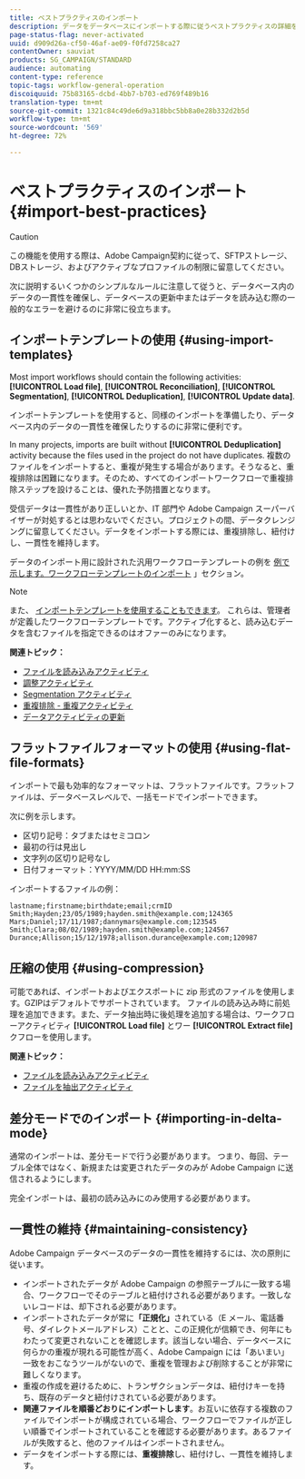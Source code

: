 ```yaml
---
title: ベストプラクティスのインポート
description: データをデータベースにインポートする際に従うベストプラクティスの詳細を説明します。
page-status-flag: never-activated
uuid: d909d26a-cf50-46af-ae09-f0fd7258ca27
contentOwner: sauviat
products: SG_CAMPAIGN/STANDARD
audience: automating
content-type: reference
topic-tags: workflow-general-operation
discoiquuid: 75b83165-dcbd-4bb7-b703-ed769f489b16
translation-type: tm+mt
source-git-commit: 1321c84c49de6d9a318bbc5bb8a0e28b332d2b5d
workflow-type: tm+mt
source-wordcount: '569'
ht-degree: 72%

---
```



# ベストプラクティスのインポート {#import-best-practices}

>[!CAUTION]
>
>この機能を使用する際は、Adobe Campaign契約に従って、SFTPストレージ、DBストレージ、およびアクティブなプロファイルの制限に留意してください。

次に説明するいくつかのシンプルなルールに注意して従うと、データベース内のデータの一貫性を確保し、データベースの更新中またはデータを読み込む際の一般的なエラーを避けるのに非常に役立ちます。

## インポートテンプレートの使用 {#using-import-templates}

Most import workflows should contain the following activities: **[!UICONTROL Load file]**, **[!UICONTROL Reconciliation]**, **[!UICONTROL Segmentation]**, **[!UICONTROL Deduplication]**, **[!UICONTROL Update data]**.

インポートテンプレートを使用すると、同様のインポートを準備したり、データベース内のデータの一貫性を確保したりするのに非常に便利です。

In many projects, imports are built without **[!UICONTROL Deduplication]** activity because the files used in the project do not have duplicates. 複数のファイルをインポートすると、重複が発生する場合があります。そうなると、重複排除は困難になります。そのため、すべてのインポートワークフローで重複排除ステップを設けることは、優れた予防措置となります。

受信データは一貫性があり正しいとか、IT 部門や Adobe Campaign スーパーバイザーが対処するとは思わないでください。プロジェクトの間、データクレンジングに留意してください。データをインポートする際には、重複排除し、紐付けし、一貫性を維持します。

データのインポート用に設計された汎用ワークフローテンプレートの例を [例で示します。ワークフローテンプレートのインポート](../../automating/using/creating-import-workflow-templates.md) 」セクション。

>[!NOTE]
>
>また、 [インポートテンプレートを使用することもできます](../../automating/using/importing-data-with-import-templates.md)。 これらは、管理者が定義したワークフローテンプレートです。アクティブ化すると、読み込むデータを含むファイルを指定できるのはオファーのみになります。

**関連トピック：**

* [ファイルを読み込みアクティビティ](../../automating/using/load-file.md)
* [調整アクティビティ](../../automating/using/reconciliation.md)
* [Segmentation アクティビティ](../../automating/using/segmentation.md)
* [重複排除 - 重複アクティビティ](../../automating/using/deduplication.md)
* [データアクティビティの更新](../../automating/using/update-data.md)

## フラットファイルフォーマットの使用 {#using-flat-file-formats}

インポートで最も効率的なフォーマットは、フラットファイルです。フラットファイルは、データベースレベルで、一括モードでインポートできます。

次に例を示します。

* 区切り記号：タブまたはセミコロン
* 最初の行は見出し
* 文字列の区切り記号なし
* 日付フォーマット：YYYY/MM/DD HH:mm:SS

インポートするファイルの例：

```
lastname;firstname;birthdate;email;crmID
Smith;Hayden;23/05/1989;hayden.smith@example.com;124365
Mars;Daniel;17/11/1987;dannymars@example.com;123545
Smith;Clara;08/02/1989;hayden.smith@example.com;124567
Durance;Allison;15/12/1978;allison.durance@example.com;120987
```

## 圧縮の使用 {#using-compression}

可能であれば、インポートおよびエクスポートに zip 形式のファイルを使用します。GZIPはデフォルトでサポートされています。 ファイルの読み込み時に前処理を追加できます。また、データ抽出時に後処理を追加する場合は、ワークフローアクティビティ **[!UICONTROL Load file]** とワー **[!UICONTROL Extract file]** クフローを使用します。

**関連トピック：**

* [ファイルを読み込みアクティビティ](../../automating/using/load-file.md)
* [ファイルを抽出アクティビティ](../../automating/using/extract-file.md)

## 差分モードでのインポート {#importing-in-delta-mode}

通常のインポートは、差分モードで行う必要があります。 つまり、毎回、テーブル全体ではなく、新規または変更されたデータのみが Adobe Campaign に送信されるようにします。

完全インポートは、最初の読み込みにのみ使用する必要があります。

## 一貫性の維持 {#maintaining-consistency}

Adobe Campaign データベースのデータの一貫性を維持するには、次の原則に従います。

* インポートされたデータが Adobe Campaign の参照テーブルに一致する場合、ワークフローでそのテーブルと紐付けされる必要があります。一致しないレコードは、却下される必要があります。
* インポートされたデータが常に&#x200B;**「正規化」**&#x200B;されている（E メール、電話番号、ダイレクトメールアドレス）ことと、この正規化が信頼でき、何年にもわたって変更されないことを確認します。該当しない場合、データベースに何らかの重複が現れる可能性が高く、Adobe Campaign には「あいまい」一致をおこなうツールがないので、重複を管理および削除することが非常に難しくなります。
* 重複の作成を避けるために、トランザクションデータは、紐付けキーを持ち、既存のデータと紐付けされている必要があります。
* **関連ファイルを順番どおりにインポートします**。お互いに依存する複数のファイルでインポートが構成されている場合、ワークフローでファイルが正しい順番でインポートされていることを確認する必要があります。あるファイルが失敗すると、他のファイルはインポートされません。
* データをインポートする際には、**重複排除**&#x200B;し、紐付けし、一貫性を維持します。
